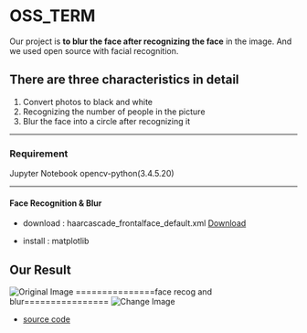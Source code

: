 # OSS_TERM
Our project is **to blur the face after recognizing the face** in the image.
And we used open source with facial recognition.


## There are three characteristics in detail

1. Convert photos to black and white
2. Recognizing the number of people in the picture
3. Blur the face into a circle after recognizing it

---

### Requirement

Jupyter Notebook 
opencv-python(3.4.5.20)

---

#### Face Recognition & Blur

- download : haarcascade_frontalface_default.xml
[Download](https://github.com/opencv/opencv/tree/master/data/haarcascades)

- install : matplotlib

## Our Result 
![Original Image]("https://blog.naver.com/yerim110791/222953189067")
===============face recog and blur================
![Change Image]("")


- [source code](https://github.com/serengil/tensorflow-101/blob/master/python/Blurring.ipynb)



